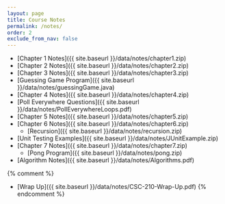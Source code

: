 ```yaml
---
layout: page
title: Course Notes 
permalink: /notes/
order: 2
exclude_from_nav: false
---
```

* [Chapter 1 Notes]({{ site.baseurl }}/data/notes/chapter1.zip)
* [Chapter 2 Notes]({{ site.baseurl }}/data/notes/chapter2.zip)
* [Chapter 3 Notes]({{ site.baseurl }}/data/notes/chapter3.zip)
* [Guessing Game Program]({{ site.baseurl }}/data/notes/guessingGame.java)
* [Chapter 4 Notes]({{ site.baseurl }}/data/notes/chapter4.zip)
* [Poll Everywhere Questions]({{ site.baseurl }}/data/notes/PollEverywhereLoops.pdf)
* [Chapter 5 Notes]({{ site.baseurl }}/data/notes/chapter5.zip)
* [Chapter 6 Notes]({{ site.baseurl }}/data/notes/chapter6.zip)
    * [Recursion]({{ site.baseurl }}/data/notes/recursion.zip)
* [Unit Testing Examples]({{ site.baseurl }}/data/notes/JUnitExample.zip)
* [Chapter 7 Notes]({{ site.baseurl }}/data/notes/chapter7.zip)
	* [Pong Program]({{ site.baseurl }}/data/notes/pong.zip)
* [Algorithm Notes]({{ site.baseurl }}/data/notes/Algorithms.pdf)

{% comment %}
* [Wrap Up]({{ site.baseurl }}/data/notes/CSC-210-Wrap-Up.pdf)
{% endcomment %}
